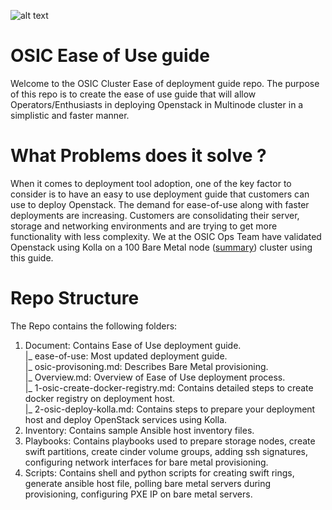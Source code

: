 ![alt text](https://01.org/sites/default/files/pictures/openstack04.png)

# OSIC Ease of Use guide
Welcome to the OSIC Cluster Ease of deployment guide repo. The purpose of this repo is to create the ease of use guide that will allow Operators/Enthusiasts in deploying Openstack in Multinode cluster in a simplistic and faster manner.

# What Problems does it solve ?
When it comes to deployment tool adoption, one of the key factor to consider is to have an easy to use deployment guide that customers can use to deploy Openstack. The demand for ease-of-use along with faster deployments are increasing. Customers are consolidating their server, storage and networking environments and are trying to get more functionality with less complexity. We at the OSIC Ops Team have validated Openstack using Kolla on a 100 Bare Metal node ([summary](https://github.com/osic/ref-impl-kolla/blob/master/documents/validation_kolla.md)) cluster using this guide.

# Repo Structure

The Repo contains the following folders: <br/>
1. Document: Contains Ease of Use deployment guide.<br/>
   |_ ease-of-use: Most updated deployment guide.<br/>
      |_ osic-provisoning.md: Describes Bare Metal provisioning.<br/>
      |_ Overview.md: Overview of Ease of Use deployment process.<br/>
      |_ 1-osic-create-docker-registry.md: Contains detailed steps to create docker registry on deployment host.<br/>
      |_ 2-osic-deploy-kolla.md: Contains steps to prepare your deployment host and deploy OpenStack services using Kolla.<br/>
2. Inventory: Contains sample Ansible host inventory files.<br/>
3. Playbooks: Contains playbooks used to prepare storage nodes, create swift partitions, create cinder volume groups, adding ssh signatures, configuring network interfaces for bare metal provisioning.<br/>
4. Scripts: Contains shell and python scripts for creating swift rings, generate ansible host file, polling bare metal servers during provisioning, configuring PXE IP on bare metal servers.<br/>

